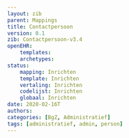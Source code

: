 ```yaml
---
layout: zib
parent: Mappings
title: Contactpersoon
version: 0.1
zib: Contactpersoon-v3.4
openEHR:
    templates: 
    archetypes: 
status:
    mapping: Inrichten
    template: Inrichten
    vertaling: Inrichten
    codelijst: Inrichten
    globaal: Inrichten
date: 2020-02-16T
authors:
categories: [BgZ, Administratief]
tags: [administratief, admin, person]
---
```

